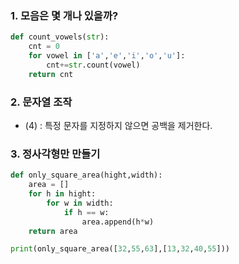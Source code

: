 ### 1. 모음은 몇 개나 있을까?

```python
def count_vowels(str):
    cnt = 0
    for vowel in ['a','e','i','o','u']:
        cnt+=str.count(vowel)
    return cnt
```

### 2. 문자열 조작

- (4) : 특정 문자를 지정하지 않으면 공백을 제거한다.

### 3. 정사각형만 만들기

```python
def only_square_area(hight,width):
    area = []
    for h in hight:
        for w in width:
            if h == w:
                area.append(h*w)
    return area

print(only_square_area([32,55,63],[13,32,40,55]))
```


